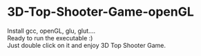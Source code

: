# 3D-Top-Shooter-Game-openGL
Install gcc, openGL, glu, glut.... <br />
Ready to run the executable :) <br />
Just double click on it and enjoy 3D Top Shooter Game.
